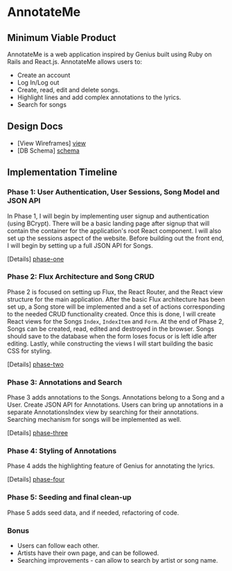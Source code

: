 # AnnotateMe

[link]: #

## Minimum Viable Product

AnnotateMe is a web application inspired by Genius built using Ruby on Rails and
React.js. AnnotateMe allows users to:

- Create an account
- Log In/Log out
- Create, read, edit and delete songs.
- Highlight lines and add complex annotations to the lyrics.
- Search for songs

## Design Docs

* [View Wireframes] [view]
* [DB Schema] [schema]

[view]: #
[schema]: #

## Implementation Timeline

### Phase 1: User Authentication, User Sessions, Song Model and JSON API

In Phase 1, I will begin by implementing user signup and authentication (using
BCrypt). There will be a basic landing page after signup that will contain the
container for the application's root React component. I will also set up the
sessions aspect of the website. Before building out the front end,
I will begin by setting up a full JSON API for Songs.

[Details] [phase-one]

### Phase 2: Flux Architecture and Song CRUD

Phase 2 is focused on setting up Flux, the React Router, and the React view
structure for the main application. After the basic Flux architecture has been
set up, a Song store will be implemented and a set of actions corresponding to
the needed CRUD functionality created. Once this is done, I will create React
views for the Songs `Index`, `IndexItem` and `Form`. At the end of Phase 2,
Songs can be created, read, edited and destroyed in the browser. Songs should
save to the database when the form loses focus or is left idle after editing.
Lastly, while constructing the views I will start building the basic CSS for
styling.

[Details] [phase-two]

### Phase 3: Annotations and Search

Phase 3 adds annotations to the Songs. Annotations belong to a Song and a User.
Create JSON API for Annotations. Users can bring up annotations in a separate
AnnotationsIndex view by searching for their annotations. Searching mechanism
for songs will be implemented as well.

[Details] [phase-three]

### Phase 4: Styling of Annotations

Phase 4 adds the highlighting feature of Genius for annotating the lyrics.

[Details] [phase-four]
### Phase 5: Seeding and final clean-up

Phase 5 adds seed data, and if needed, refactoring of code.

### Bonus

- Users can follow each other.
- Artists have their own page, and can be followed.
- Searching improvements - can allow to search by artist or song name.

[phase-one]: #
[phase-two]: #
[phase-three]: #
[phase-four]: #
[phase-five]: #
